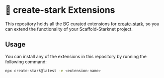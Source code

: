 # 🔌 create-stark Extensions

This repository holds all the BG curated extensions for [create-stark](https://github.com/Scaffold-Stark/create-stark), so you can extend the functionality of your Scaffold-Starknet project.

## Usage

You can install any of the extensions in this repository by running the following command:

```bash
npx create-stark@latest -e <extension-name>
```
